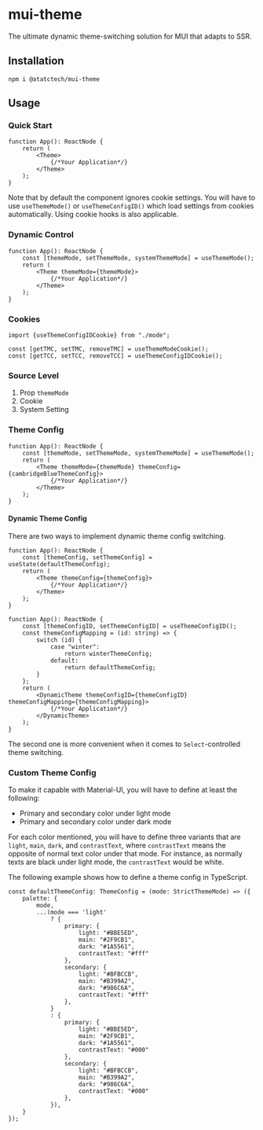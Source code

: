 # mui-theme

The ultimate dynamic theme-switching solution for MUI that adapts to SSR.

## Installation

```shell
npm i @atatctech/mui-theme
```

## Usage

### Quick Start

```tsx
function App(): ReactNode {
    return (
        <Theme>
            {/*Your Application*/}
        </Theme>
    );
}
```

Note that by default the component ignores cookie settings. You will have to use `useThemeMode()`
or `useThemeConfigID()` which load settings from cookies automatically. Using cookie hooks is also applicable.

### Dynamic Control

```tsx
function App(): ReactNode {
    const [themeMode, setThemeMode, systemThemeMode] = useThemeMode();
    return (
        <Theme themeMode={themeMode}>
            {/*Your Application*/}
        </Theme>
    );
}
```

### Cookies

```tsx
import {useThemeConfigIDCookie} from "./mode";

const [getTMC, setTMC, removeTMC] = useThemeModeCookie();
const [getTCC, setTCC, removeTCC] = useThemeConfigIDCookie();
```

### Source Level

1. Prop `themeMode`
2. Cookie
3. System Setting

### Theme Config

```tsx
function App(): ReactNode {
    const [themeMode, setThemeMode, systemThemeMode] = useThemeMode();
    return (
        <Theme themeMode={themeMode} themeConfig={cambridgeBlueThemeConfig}>
            {/*Your Application*/}
        </Theme>
    );
}
```

#### Dynamic Theme Config

There are two ways to implement dynamic theme config switching.

```tsx
function App(): ReactNode {
    const [themeConfig, setThemeConfig] = useState(defaultThemeConfig);
    return (
        <Theme themeConfig={themeConfig}>
            {/*Your Application*/}
        </Theme>
    );
}
```

```tsx
function App(): ReactNode {
    const [themeConfigID, setThemeConfigID] = useThemeConfigID();
    const themeConfigMapping = (id: string) => {
        switch (id) {
            case "winter":
                return winterThemeConfig;
            default:
                return defaultThemeConfig;
        }
    };
    return (
        <DynamicTheme themeConfigID={themeConfigID} themeConfigMapping={themeConfigMapping}>
            {/*Your Application*/}
        </DynamicTheme>
    );
}
```

The second one is more convenient when it comes to `Select`-controlled theme switching.

### Custom Theme Config

To make it capable with Material-UI, you will have to define at least the following:

- Primary and secondary color under light mode
- Primary and secondary color under dark mode

For each color mentioned, you will have to define three variants that are `light`, `main`, `dark`, and `contrastText`,
where `contrastText` means the opposite of normal text color under that mode. For instance, as normally texts are black
under light mode, the `contrastText` would be white.

The following example shows how to define a theme config in TypeScript.

```tsx
const defaultThemeConfig: ThemeConfig = (mode: StrictThemeMode) => ({
    palette: {
        mode,
        ...(mode === 'light'
            ? {
                primary: {
                    light: "#BBE5ED",
                    main: "#2F9CB1",
                    dark: "#1A5561",
                    contrastText: "#fff"
                },
                secondary: {
                    light: "#BFBCCB",
                    main: "#B399A2",
                    dark: "#986C6A",
                    contrastText: "#fff"
                },
            }
            : {
                primary: {
                    light: "#BBE5ED",
                    main: "#2F9CB1",
                    dark: "#1A5561",
                    contrastText: "#000"
                },
                secondary: {
                    light: "#BFBCCB",
                    main: "#B399A2",
                    dark: "#986C6A",
                    contrastText: "#000"
                },
            }),
    }
});
```
